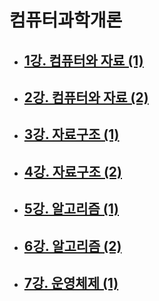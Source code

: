# 컴퓨터과학개론

- ## [1강. 컴퓨터와 자료 (1)](./chapter1.md)

- ## [2강. 컴퓨터와 자료 (2)](./chapter2.md)

- ## [3강. 자료구조 (1)](./chapter3.md)

- ## [4강. 자료구조 (2)](./chapter4.md)

- ## [5강. 알고리즘 (1)](./chapter5.md)

- ## [6강. 알고리즘 (2)](./chapter6.md)

- ## [7강. 운영체제 (1)](./chapter7.md)

  